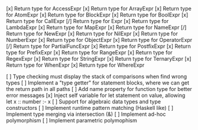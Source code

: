 [x] Return type for AccessExpr
[x] Return type for ArrayExpr
[x] Return type for AtomExpr
[x] Return type for BlockExpr
[x] Return type for BoolExpr
[x] Return type for CallExpr
[/] Return type for Expr
[x] Return type for LambdaExpr
[x] Return type for MapExpr
[x] Return type for NameExpr
[/] Return type for NewExpr
[x] Return type for NilExpr
[x] Return type for NumberExpr
[x] Return type for ObjectExpr
[x] Return type for OperatorExpr
[/] Return type for PartialFuncExpr
[x] Return type for PostfixExpr
[x] Return type for PrefixExpr
[x] Return type for RangeExpr
[x] Return type for RegexExpr
[x] Return type for StringExpr
[x] Return type for TernaryExpr
[x] Return type for WhenExpr
[x] Return type for WhereExpr

[ ] Type checking must display the stack of comparisons when find wrong types
[ ] Implement a "type getter" for statement blocks, where we can get the return path in all paths
[ ] Add name property for function type for better error messages
[x] Inject self variable for let statement on value, allowing  let x :: number :- x
[ ] Support for algebraic data types and type constructors
[ ] Implement runtime pattern matching (Haskell like)
[ ] Implement type merging via intersection (&)
[ ] Implement ad-hoc polymorphism
[ ] Implement parametric polymophism
